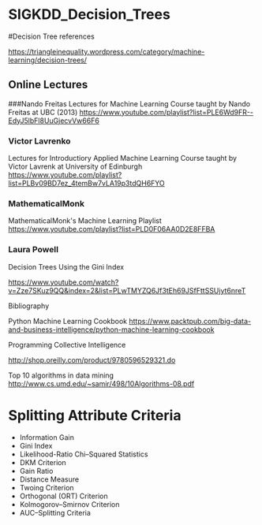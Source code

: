 SIGKDD_Decision_Trees
==============================

#Decision Tree references

https://triangleinequality.wordpress.com/category/machine-learning/decision-trees/

## Online Lectures

###Nando Freitas
Lectures for Machine Learning Course taught by Nando Freitas at UBC (2013)
https://www.youtube.com/playlist?list=PLE6Wd9FR--EdyJ5lbFl8UuGjecvVw66F6


### Victor Lavrenko
Lectures for Introductiory Applied Machine Learning Course taught by Victor Lavrenk at University of Edinburgh
https://www.youtube.com/playlist?list=PLBv09BD7ez_4temBw7vLA19p3tdQH6FYO

### MathematicalMonk

MathematicalMonk's Machine Learning Playlist
https://www.youtube.com/playlist?list=PLD0F06AA0D2E8FFBA

### Laura Powell 
Decision Trees Using the Gini Index

https://www.youtube.com/watch?v=Zze7SKuz9QQ&index=2&list=PLwTMYZQ6Jf3tEh69JSfFttSSUjyt6nreT


Bibliography 

Python Machine Learning Cookbook
https://www.packtpub.com/big-data-and-business-intelligence/python-machine-learning-cookbook

Programming Collective Intelligence 

http://shop.oreilly.com/product/9780596529321.do


Top 10 algorithms in data mining
http://www.cs.umd.edu/~samir/498/10Algorithms-08.pdf



# Splitting Attribute Criteria

* Information Gain
* Gini Index
* Likelihood-Ratio Chi–Squared Statistics
* DKM Criterion
* Gain Ratio
* Distance Measure
* Twoing Criterion
* Orthogonal (ORT) Criterion
* Kolmogorov–Smirnov Criterion
* AUC–Splitting Criteria